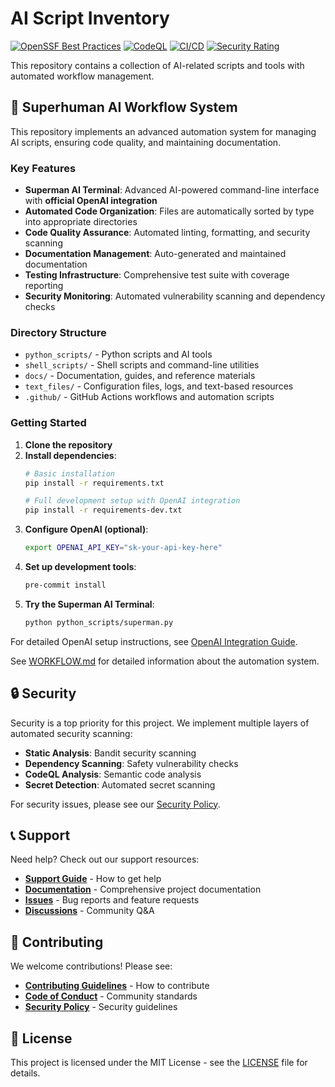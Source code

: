 # AI Script Inventory

[![OpenSSF Best Practices](https://www.bestpractices.dev/projects/xxxx/badge)](https://www.bestpractices.dev/projects/xxxx)
[![CodeQL](https://github.com/JLWard429/ai-script-inventory-/actions/workflows/codeql.yml/badge.svg)](https://github.com/JLWard429/ai-script-inventory-/actions/workflows/codeql.yml)
[![CI/CD](https://github.com/JLWard429/ai-script-inventory-/actions/workflows/ci-cd.yml/badge.svg)](https://github.com/JLWard429/ai-script-inventory-/actions/workflows/ci-cd.yml)
[![Security Rating](https://sonarcloud.io/api/project_badges/measure?project=JLWard429_ai-script-inventory-&metric=security_rating)](https://sonarcloud.io/summary/new_code?id=JLWard429_ai-script-inventory-)

This repository contains a collection of AI-related scripts and tools with automated workflow management.

## 🚀 Superhuman AI Workflow System

This repository implements an advanced automation system for managing AI scripts, ensuring code quality, and maintaining documentation.

### Key Features

- **Superman AI Terminal**: Advanced AI-powered command-line interface with **official OpenAI integration**
- **Automated Code Organization**: Files are automatically sorted by type into appropriate directories
- **Code Quality Assurance**: Automated linting, formatting, and security scanning
- **Documentation Management**: Auto-generated and maintained documentation
- **Testing Infrastructure**: Comprehensive test suite with coverage reporting
- **Security Monitoring**: Automated vulnerability scanning and dependency checks

### Directory Structure

- `python_scripts/` - Python scripts and AI tools
- `shell_scripts/` - Shell scripts and command-line utilities
- `docs/` - Documentation, guides, and reference materials
- `text_files/` - Configuration files, logs, and text-based resources
- `.github/` - GitHub Actions workflows and automation scripts

### Getting Started

1. **Clone the repository**
2. **Install dependencies**:
   ```bash
   # Basic installation
   pip install -r requirements.txt
   
   # Full development setup with OpenAI integration
   pip install -r requirements-dev.txt
   ```
3. **Configure OpenAI (optional)**:
   ```bash
   export OPENAI_API_KEY="sk-your-api-key-here"
   ```
4. **Set up development tools**:
   ```bash
   pre-commit install
   ```
5. **Try the Superman AI Terminal**:
   ```bash
   python python_scripts/superman.py
   ```

For detailed OpenAI setup instructions, see [OpenAI Integration Guide](docs/OPENAI_INTEGRATION.md).

See [WORKFLOW.md](docs/WORKFLOW.md) for detailed information about the automation system.

## 🔒 Security

Security is a top priority for this project. We implement multiple layers of automated security scanning:

- **Static Analysis**: Bandit security scanning
- **Dependency Scanning**: Safety vulnerability checks  
- **CodeQL Analysis**: Semantic code analysis
- **Secret Detection**: Automated secret scanning

For security issues, please see our [Security Policy](SECURITY.md).

## 📞 Support

Need help? Check out our support resources:

- **[Support Guide](SUPPORT.md)** - How to get help
- **[Documentation](docs/)** - Comprehensive project documentation
- **[Issues](https://github.com/JLWard429/ai-script-inventory-/issues)** - Bug reports and feature requests
- **[Discussions](https://github.com/JLWard429/ai-script-inventory-/discussions)** - Community Q&A

## 🤝 Contributing

We welcome contributions! Please see:

- **[Contributing Guidelines](docs/CONTRIBUTING.md)** - How to contribute
- **[Code of Conduct](docs/CODE_OF_CONDUCT.md)** - Community standards
- **[Security Policy](SECURITY.md)** - Security guidelines

## 📄 License

This project is licensed under the MIT License - see the [LICENSE](LICENSE) file for details.
